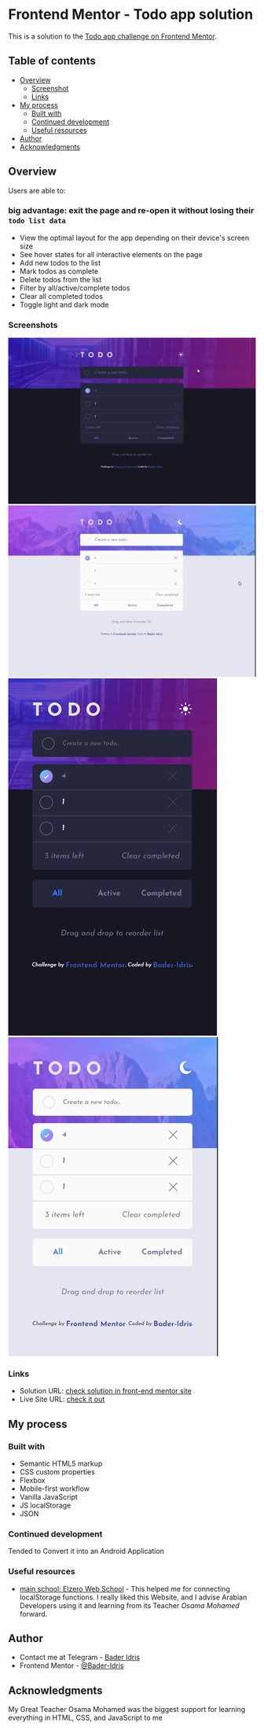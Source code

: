 # Frontend Mentor - Todo app solution

This is a solution to the [Todo app challenge on Frontend Mentor](https://www.frontendmentor.io/challenges/todo-app-Su1_KokOW).

## Table of contents

- [Overview](#overview)
  - [Screenshot](#screenshots)
  - [Links](#links)
- [My process](#my-process)
  - [Built with](#built-with)
  - [Continued development](#continued-development)
  - [Useful resources](#useful-resources)
- [Author](#author)
- [Acknowledgments](#acknowledgments)

## Overview

Users are able to:

### **big advantage:** exit the page and re-open it without losing their `todo list data`

- View the optimal layout for the app depending on their device's screen size
- See hover states for all interactive elements on the page
- Add new todos to the list
- Mark todos as complete
- Delete todos from the list
- Filter by all/active/complete todos
- Clear all completed todos
- Toggle light and dark mode

### Screenshots

![dark-desk](./screenshots/dark-desk.png)
![light-desk](./screenshots/light-desk.png)
![dark-phone](./screenshots/dark-phone.png)
![light-phone](./screenshots/light-phone.png)

### Links

- Solution URL: [check solution in front-end mentor site](https://www.frontendmentor.io/solutions/todo-app-with-localstorage-F2xrnnhNsC)
- Live Site URL: [check it out](https://bader-idris.github.io/todo-app/)

## My process

### Built with

- Semantic HTML5 markup
- CSS custom properties
- Flexbox
- Mobile-first workflow
- Vanilla JavaScript
- JS localStorage
- JSON

### Continued development

Tended to Convert it into an Android Application

### Useful resources

- [main school: Elzero Web School](https://elzero.org) - This helped me for connecting localStorage functions. I really liked this Website, and I advise Arabian Developers using it and learning from its Teacher *Osama Mohamed* forward.
## Author

- Contact me at Telegram - [Bader Idris](https://t.me/BaderIdrees)
- Frontend Mentor - [@Bader-Idris](https://www.frontendmentor.io/profile/Bader-Idris)

## Acknowledgments

My Great Teacher Osama Mohamed was the biggest support for learning everything in HTML, CSS, and JavaScript to me
